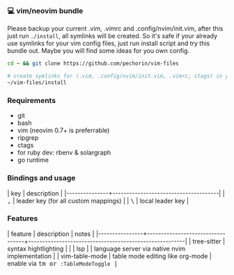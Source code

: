 ### 💻 vim/neovim bundle

Please backup your current .vim, .vimrc and .config/nvim/init.vim, after this just run `./install`, all symlinks will be created. So it's safe if your already use symlinks for your vim config files, just run install script and try this bundle out. Maybe you will find some ideas for you own config.

```bash
cd ~ && git clone https://github.com/pechorin/vim-files

# create symlinks for (.vim, .config/nvim/init.vim, .vimrc, ctags) in your home directory
~/vim-files/install
```

### Requirements

- git
- bash
- vim (neovim 0.7+ is preferrable)
- ripgrep
- ctags
- for ruby dev: rbenv & solargraph
- go runtime

### Bindings and usage

| key           | description                          |
|---------------+--------------------------------------|
| <kbd>,</kbd>  | leader key (for all custom mappings) |
| <kbd>\\</kbd> | local leader key                     |

### Features

| feature        | description                      | notes                                                  |
|----------------+----------------------------------+--------------------------------------------------------|
| tree-sitter    | syntax hightlighting             |                                                        |
| lsp            |                                  | language server via native nvim implementation         |
| vim-table-mode | table mode editing like org-mode | enable via <kbd><leader>tm</kdb> or `:TableModeToggle` |
